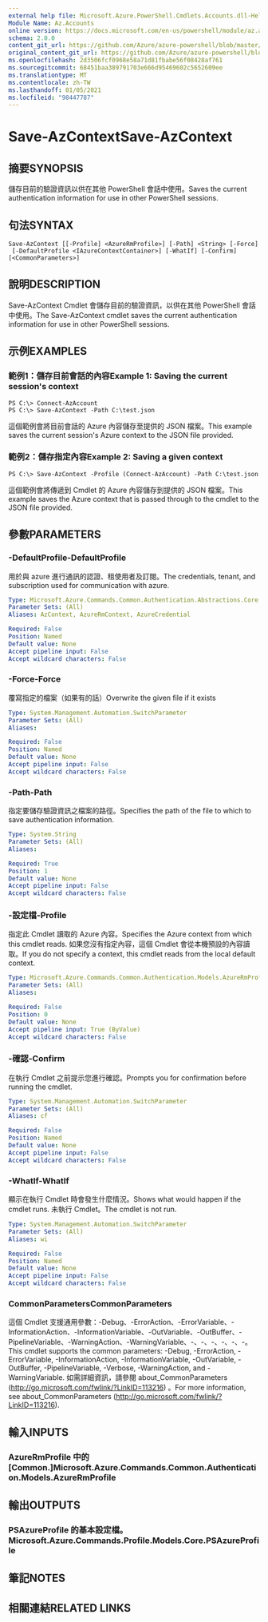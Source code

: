 ```yaml
---
external help file: Microsoft.Azure.PowerShell.Cmdlets.Accounts.dll-Help.xml
Module Name: Az.Accounts
online version: https://docs.microsoft.com/en-us/powershell/module/az.accounts/save-azcontext
schema: 2.0.0
content_git_url: https://github.com/Azure/azure-powershell/blob/master/src/Accounts/Accounts/help/Save-AzContext.md
original_content_git_url: https://github.com/Azure/azure-powershell/blob/master/src/Accounts/Accounts/help/Save-AzContext.md
ms.openlocfilehash: 2d3506fcf0968e58a71d81fbabe56f08428af761
ms.sourcegitcommit: 68451baa389791703e666d95469602c5652609ee
ms.translationtype: MT
ms.contentlocale: zh-TW
ms.lasthandoff: 01/05/2021
ms.locfileid: "98447787"
---
```

# <span data-ttu-id="95457-101">Save-AzContext</span><span class="sxs-lookup"><span data-stu-id="95457-101">Save-AzContext</span></span>

## <span data-ttu-id="95457-102">摘要</span><span class="sxs-lookup"><span data-stu-id="95457-102">SYNOPSIS</span></span>
<span data-ttu-id="95457-103">儲存目前的驗證資訊以供在其他 PowerShell 會話中使用。</span><span class="sxs-lookup"><span data-stu-id="95457-103">Saves the current authentication information for use in other PowerShell sessions.</span></span>

## <span data-ttu-id="95457-104">句法</span><span class="sxs-lookup"><span data-stu-id="95457-104">SYNTAX</span></span>

```
Save-AzContext [[-Profile] <AzureRmProfile>] [-Path] <String> [-Force]
 [-DefaultProfile <IAzureContextContainer>] [-WhatIf] [-Confirm] [<CommonParameters>]
```

## <span data-ttu-id="95457-105">說明</span><span class="sxs-lookup"><span data-stu-id="95457-105">DESCRIPTION</span></span>
<span data-ttu-id="95457-106">Save-AzContext Cmdlet 會儲存目前的驗證資訊，以供在其他 PowerShell 會話中使用。</span><span class="sxs-lookup"><span data-stu-id="95457-106">The Save-AzContext cmdlet saves the current authentication information for use in other PowerShell sessions.</span></span>

## <span data-ttu-id="95457-107">示例</span><span class="sxs-lookup"><span data-stu-id="95457-107">EXAMPLES</span></span>

### <span data-ttu-id="95457-108">範例1：儲存目前會話的內容</span><span class="sxs-lookup"><span data-stu-id="95457-108">Example 1: Saving the current session's context</span></span>
```
PS C:\> Connect-AzAccount
PS C:\> Save-AzContext -Path C:\test.json
```

<span data-ttu-id="95457-109">這個範例會將目前會話的 Azure 內容儲存至提供的 JSON 檔案。</span><span class="sxs-lookup"><span data-stu-id="95457-109">This example saves the current session's Azure context to the JSON file provided.</span></span>

### <span data-ttu-id="95457-110">範例2：儲存指定內容</span><span class="sxs-lookup"><span data-stu-id="95457-110">Example 2: Saving a given context</span></span>
```
PS C:\> Save-AzContext -Profile (Connect-AzAccount) -Path C:\test.json
```

<span data-ttu-id="95457-111">這個範例會將傳遞到 Cmdlet 的 Azure 內容儲存到提供的 JSON 檔案。</span><span class="sxs-lookup"><span data-stu-id="95457-111">This example saves the Azure context that is passed through to the cmdlet to the JSON file provided.</span></span>

## <span data-ttu-id="95457-112">參數</span><span class="sxs-lookup"><span data-stu-id="95457-112">PARAMETERS</span></span>

### <span data-ttu-id="95457-113">-DefaultProfile</span><span class="sxs-lookup"><span data-stu-id="95457-113">-DefaultProfile</span></span>
<span data-ttu-id="95457-114">用於與 azure 進行通訊的認證、租使用者及訂閱。</span><span class="sxs-lookup"><span data-stu-id="95457-114">The credentials, tenant, and subscription used for communication with azure.</span></span>

```yaml
Type: Microsoft.Azure.Commands.Common.Authentication.Abstractions.Core.IAzureContextContainer
Parameter Sets: (All)
Aliases: AzContext, AzureRmContext, AzureCredential

Required: False
Position: Named
Default value: None
Accept pipeline input: False
Accept wildcard characters: False
```

### <span data-ttu-id="95457-115">-Force</span><span class="sxs-lookup"><span data-stu-id="95457-115">-Force</span></span>
<span data-ttu-id="95457-116">覆寫指定的檔案（如果有的話）</span><span class="sxs-lookup"><span data-stu-id="95457-116">Overwrite the given file if it exists</span></span>

```yaml
Type: System.Management.Automation.SwitchParameter
Parameter Sets: (All)
Aliases:

Required: False
Position: Named
Default value: None
Accept pipeline input: False
Accept wildcard characters: False
```

### <span data-ttu-id="95457-117">-Path</span><span class="sxs-lookup"><span data-stu-id="95457-117">-Path</span></span>
<span data-ttu-id="95457-118">指定要儲存驗證資訊之檔案的路徑。</span><span class="sxs-lookup"><span data-stu-id="95457-118">Specifies the path of the file to which to save authentication information.</span></span>

```yaml
Type: System.String
Parameter Sets: (All)
Aliases:

Required: True
Position: 1
Default value: None
Accept pipeline input: False
Accept wildcard characters: False
```

### <span data-ttu-id="95457-119">-設定檔</span><span class="sxs-lookup"><span data-stu-id="95457-119">-Profile</span></span>
<span data-ttu-id="95457-120">指定此 Cmdlet 讀取的 Azure 內容。</span><span class="sxs-lookup"><span data-stu-id="95457-120">Specifies the Azure context from which this cmdlet reads.</span></span>
<span data-ttu-id="95457-121">如果您沒有指定內容，這個 Cmdlet 會從本機預設的內容讀取。</span><span class="sxs-lookup"><span data-stu-id="95457-121">If you do not specify a context, this cmdlet reads from the local default context.</span></span>

```yaml
Type: Microsoft.Azure.Commands.Common.Authentication.Models.AzureRmProfile
Parameter Sets: (All)
Aliases:

Required: False
Position: 0
Default value: None
Accept pipeline input: True (ByValue)
Accept wildcard characters: False
```

### <span data-ttu-id="95457-122">-確認</span><span class="sxs-lookup"><span data-stu-id="95457-122">-Confirm</span></span>
<span data-ttu-id="95457-123">在執行 Cmdlet 之前提示您進行確認。</span><span class="sxs-lookup"><span data-stu-id="95457-123">Prompts you for confirmation before running the cmdlet.</span></span>

```yaml
Type: System.Management.Automation.SwitchParameter
Parameter Sets: (All)
Aliases: cf

Required: False
Position: Named
Default value: None
Accept pipeline input: False
Accept wildcard characters: False
```

### <span data-ttu-id="95457-124">-WhatIf</span><span class="sxs-lookup"><span data-stu-id="95457-124">-WhatIf</span></span>
<span data-ttu-id="95457-125">顯示在執行 Cmdlet 時會發生什麼情況。</span><span class="sxs-lookup"><span data-stu-id="95457-125">Shows what would happen if the cmdlet runs.</span></span>
<span data-ttu-id="95457-126">未執行 Cmdlet。</span><span class="sxs-lookup"><span data-stu-id="95457-126">The cmdlet is not run.</span></span>

```yaml
Type: System.Management.Automation.SwitchParameter
Parameter Sets: (All)
Aliases: wi

Required: False
Position: Named
Default value: None
Accept pipeline input: False
Accept wildcard characters: False
```

### <span data-ttu-id="95457-127">CommonParameters</span><span class="sxs-lookup"><span data-stu-id="95457-127">CommonParameters</span></span>
<span data-ttu-id="95457-128">這個 Cmdlet 支援通用參數：-Debug、-ErrorAction、-ErrorVariable、-InformationAction、-InformationVariable、-OutVariable、-OutBuffer、-PipelineVariable、-WarningAction、-WarningVariable、-、-、-、-、-、-。</span><span class="sxs-lookup"><span data-stu-id="95457-128">This cmdlet supports the common parameters: -Debug, -ErrorAction, -ErrorVariable, -InformationAction, -InformationVariable, -OutVariable, -OutBuffer, -PipelineVariable, -Verbose, -WarningAction, and -WarningVariable.</span></span> <span data-ttu-id="95457-129">如需詳細資訊，請參閱 about_CommonParameters (http://go.microsoft.com/fwlink/?LinkID=113216) 。</span><span class="sxs-lookup"><span data-stu-id="95457-129">For more information, see about_CommonParameters (http://go.microsoft.com/fwlink/?LinkID=113216).</span></span>

## <span data-ttu-id="95457-130">輸入</span><span class="sxs-lookup"><span data-stu-id="95457-130">INPUTS</span></span>

### <span data-ttu-id="95457-131">AzureRmProfile 中的 [Common.]</span><span class="sxs-lookup"><span data-stu-id="95457-131">Microsoft.Azure.Commands.Common.Authentication.Models.AzureRmProfile</span></span>

## <span data-ttu-id="95457-132">輸出</span><span class="sxs-lookup"><span data-stu-id="95457-132">OUTPUTS</span></span>

### <span data-ttu-id="95457-133">PSAzureProfile 的基本設定檔。</span><span class="sxs-lookup"><span data-stu-id="95457-133">Microsoft.Azure.Commands.Profile.Models.Core.PSAzureProfile</span></span>

## <span data-ttu-id="95457-134">筆記</span><span class="sxs-lookup"><span data-stu-id="95457-134">NOTES</span></span>

## <span data-ttu-id="95457-135">相關連結</span><span class="sxs-lookup"><span data-stu-id="95457-135">RELATED LINKS</span></span>
